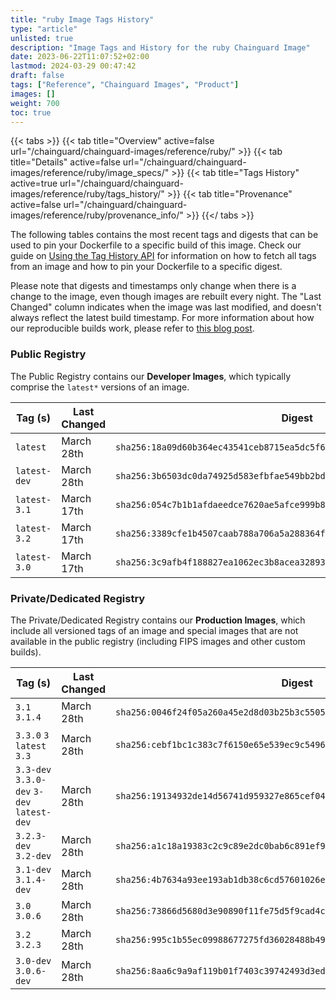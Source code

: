 ```yaml
---
title: "ruby Image Tags History"
type: "article"
unlisted: true
description: "Image Tags and History for the ruby Chainguard Image"
date: 2023-06-22T11:07:52+02:00
lastmod: 2024-03-29 00:47:42
draft: false
tags: ["Reference", "Chainguard Images", "Product"]
images: []
weight: 700
toc: true
---
```


{{< tabs >}}
{{< tab title="Overview" active=false url="/chainguard/chainguard-images/reference/ruby/" >}}
{{< tab title="Details" active=false url="/chainguard/chainguard-images/reference/ruby/image_specs/" >}}
{{< tab title="Tags History" active=true url="/chainguard/chainguard-images/reference/ruby/tags_history/" >}}
{{< tab title="Provenance" active=false url="/chainguard/chainguard-images/reference/ruby/provenance_info/" >}}
{{</ tabs >}}

The following tables contains the most recent tags and digests that can be used to pin your Dockerfile to a specific build of this image. Check our guide on [Using the Tag History API](/chainguard/chainguard-images/using-the-tag-history-api/) for information on how to fetch all tags from an image and how to pin your Dockerfile to a specific digest.

Please note that digests and timestamps only change when there is a change to the image, even though images are rebuilt every night. The "Last Changed" column indicates when the image was last modified, and doesn't always reflect the latest build timestamp. For more information about how our reproducible builds work, please refer to [this blog post](https://www.chainguard.dev/unchained/reproducing-chainguards-reproducible-image-builds).

### Public Registry
The Public Registry contains our **Developer Images**, which typically comprise the `latest*` versions of an image.

| Tag (s)       | Last Changed | Digest                                                                    |
|---------------|--------------|---------------------------------------------------------------------------|
|  `latest`     | March 28th   | `sha256:18a09d60b364ec43541ceb8715ea5dc5f62e62413c1cda9c3eedc60b8de81f81` |
|  `latest-dev` | March 28th   | `sha256:3b6503dc0da74925d583efbfae549bb2bd195aef0fc00c63ef4587296814920e` |
|  `latest-3.1` | March 17th   | `sha256:054c7b1b1afdaeedce7620ae5afce999b888f93bc8983ae7e6d8c0efb603a2e4` |
|  `latest-3.2` | March 17th   | `sha256:3389cfe1b4507caab788a706a5a288364fb74793b6a4322184a4f9a138ee8627` |
|  `latest-3.0` | March 17th   | `sha256:3c9afb4f188827ea1062ec3b8acea32893236a0d7df31e0498df93486cff0978` |


### Private/Dedicated Registry
The Private/Dedicated Registry contains our **Production Images**, which include all versioned tags of an image and special images that are not available in the public registry (including FIPS images and other custom builds).

| Tag (s)                                     | Last Changed | Digest                                                                    |
|---------------------------------------------|--------------|---------------------------------------------------------------------------|
|  `3.1` `3.1.4`                              | March 28th   | `sha256:0046f24f05a260a45e2d8d03b25b3c550537f25f4a45f2d0d1014df168708f84` |
|  `3.3.0` `3` `latest` `3.3`                 | March 28th   | `sha256:cebf1bc1c383c7f6150e65e539ec9c54962a6399662dd4ec4089dda5ef062701` |
|  `3.3-dev` `3.3.0-dev` `3-dev` `latest-dev` | March 28th   | `sha256:19134932de14d56741d959327e865cef0411c00a9016decc31a8e3a29fd04b14` |
|  `3.2.3-dev` `3.2-dev`                      | March 28th   | `sha256:a1c18a19383c2c9c89e2dc0bab6c891ef9fdb7f659fea18e430d6d282bc078f6` |
|  `3.1-dev` `3.1.4-dev`                      | March 28th   | `sha256:4b7634a93ee193ab1db38c6cd57601026e438c3d3b6850033bf1d15543a16828` |
|  `3.0` `3.0.6`                              | March 28th   | `sha256:73866d5680d3e90890f11fe75d5f9cad4c505f84fdf2363496455c2904c87f6d` |
|  `3.2` `3.2.3`                              | March 28th   | `sha256:995c1b55ec09988677275fd36028488b4994f10ee4d6c997a1013d2cb803554d` |
|  `3.0-dev` `3.0.6-dev`                      | March 28th   | `sha256:8aa6c9a9af119b01f7403c39742493d3ed75cb81548c2435242d0f4df12cf644` |


